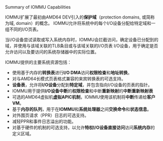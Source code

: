 
Summary of IOMMU Capabilities

IOMMU扩展了最初由AMD64 DEV引入的**保护域**（protection domains, 或简称为域, domain）的概念。 IOMMU允许将系统中的每个I/O设备分配给特定域和一组不同的I/O页表。 

当I/O设备尝试读取或写入系统内存时，IOMMU会拦截访问，确定设备已分配到的域，并使用与该域关联的TLB条目或与该域关联的I/O页表 I/O设备，用于确定是否允许访问以及要访问的系统存储器中的实际位置。






IOMMU提供的主要系统资源包括：
* 使用基于内存的**转换表**进行**I/O DMA**访问**权限检查**和**地址转换**。
* 对与AMD64长模式页表格式兼容的来宾转换表的可选支持。
* **设备表**，允许将**I/O设备**分配到**特定域**，并包含指向I/O设备的页表的指针。
* IOMMU用于提供**I/O设备中断**的**权限检查**和中断**重新映射**的**中断重新映射表**
* 可选的AMD64虚拟机**虚拟APIC机制**，IOMMU使用该机制将**中断**传递给**客户VM**。
* 基于**内存的队列**，用于在**IOMMU**和**系统处理器**之间**交换命令**和**状态信息**。
* 对外围页请求（PPR）日志的可选支持。
* 减轻PPR和事件日志溢出的功能。
* 对基于硬件的机制的可选支持，以允许**特权I/O设备直接访问**访问**系统内存**的定义区域。
